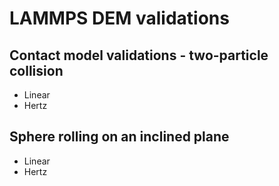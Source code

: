 # LAMMPS DEM validations

## Contact model validations - two-particle collision
* Linear 
* Hertz


## Sphere rolling on an inclined plane
* Linear
* Hertz
